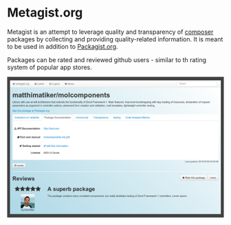 Metagist.org
============

Metagist is an attempt to leverage quality and transparency of <a href="http://getcomposer.org">composer</a> 
packages by collecting and providing quality-related information. It is meant to 
be used in addition to <a href="https://packagist.org">Packagist.org</a>.
            
Packages can be rated and reviewed github users - similar to th rating system of 
popular app stores. 


![screenshot](https://github.com/wuzzitor/metagist.org/raw/master/doc/screen.png "In-Dev Screenshot")

